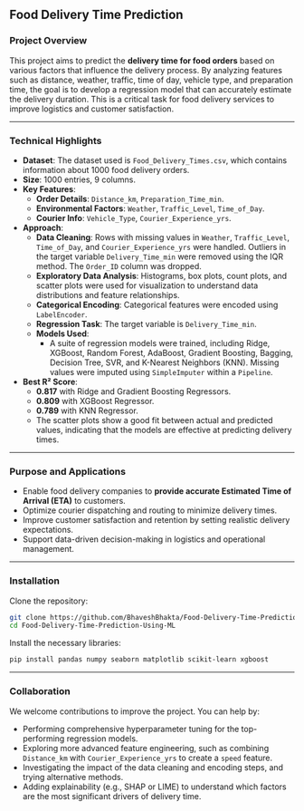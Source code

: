 ## Food Delivery Time Prediction

### Project Overview

This project aims to predict the **delivery time for food orders** based on various factors that influence the delivery process. By analyzing features such as distance, weather, traffic, time of day, vehicle type, and preparation time, the goal is to develop a regression model that can accurately estimate the delivery duration. This is a critical task for food delivery services to improve logistics and customer satisfaction.

-----

### Technical Highlights

  * **Dataset**: The dataset used is `Food_Delivery_Times.csv`, which contains information about 1000 food delivery orders.
  * **Size**: 1000 entries, 9 columns.
  * **Key Features**:
      * **Order Details**: `Distance_km`, `Preparation_Time_min`.
      * **Environmental Factors**: `Weather`, `Traffic_Level`, `Time_of_Day`.
      * **Courier Info**: `Vehicle_Type`, `Courier_Experience_yrs`.
  * **Approach**:
      * **Data Cleaning**: Rows with missing values in `Weather`, `Traffic_Level`, `Time_of_Day`, and `Courier_Experience_yrs` were handled. Outliers in the target variable `Delivery_Time_min` were removed using the IQR method. The `Order_ID` column was dropped.
      * **Exploratory Data Analysis**: Histograms, box plots, count plots, and scatter plots were used for visualization to understand data distributions and feature relationships.
      * **Categorical Encoding**: Categorical features were encoded using `LabelEncoder`.
      * **Regression Task**: The target variable is `Delivery_Time_min`.
      * **Models Used**:
          * A suite of regression models were trained, including Ridge, XGBoost, Random Forest, AdaBoost, Gradient Boosting, Bagging, Decision Tree, SVR, and K-Nearest Neighbors (KNN). Missing values were imputed using `SimpleImputer` within a `Pipeline`.
  * **Best R² Score**:
      * **0.817** with Ridge and Gradient Boosting Regressors.
      * **0.809** with XGBoost Regressor.
      * **0.789** with KNN Regressor.
      * The scatter plots show a good fit between actual and predicted values, indicating that the models are effective at predicting delivery times.

-----

### Purpose and Applications

  * Enable food delivery companies to **provide accurate Estimated Time of Arrival (ETA)** to customers.
  * Optimize courier dispatching and routing to minimize delivery times.
  * Improve customer satisfaction and retention by setting realistic delivery expectations.
  * Support data-driven decision-making in logistics and operational management.

-----

### Installation

Clone the repository:

```bash
git clone https://github.com/BhaveshBhakta/Food-Delivery-Time-Prediction-Using-ML.git
cd Food-Delivery-Time-Prediction-Using-ML
```

Install the necessary libraries:

```bash
pip install pandas numpy seaborn matplotlib scikit-learn xgboost
```

-----

### Collaboration

We welcome contributions to improve the project. You can help by:

  * Performing comprehensive hyperparameter tuning for the top-performing regression models.
  * Exploring more advanced feature engineering, such as combining `Distance_km` with `Courier_Experience_yrs` to create a `speed` feature.
  * Investigating the impact of the data cleaning and encoding steps, and trying alternative methods.
  * Adding explainability (e.g., SHAP or LIME) to understand which factors are the most significant drivers of delivery time.
